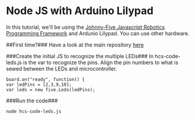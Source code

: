 # Node JS with Arduino Lilypad #
In this tutorial, we'll be using the [Johnny-Five Javascript Robotics Programming Framework](https://github.com/rwaldron/johnny-five) and Ardunio Lilypad.  You can use other hardware.

##First time?###
Have a look at the main repository [here](https://github.com/hcs0/nodejs-arduino-lilypad)

###Create the initial JS to recognize the multiple LEDs###
In hcs-code-leds.js is the var to recognize the pins.  Align the pin numbers to what is sewed between the LEDs and microcontroller.

```
board.on("ready", function() {
var ledPins = [2,3,9,10];
var leds = new five.Leds(ledPins);
```
 
###Run the code###

```
node hcs-code-leds.js
```